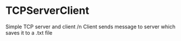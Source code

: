 # TCPServerClient
Simple TCP server and client /n
Client sends message to server which saves it to a .txt file
